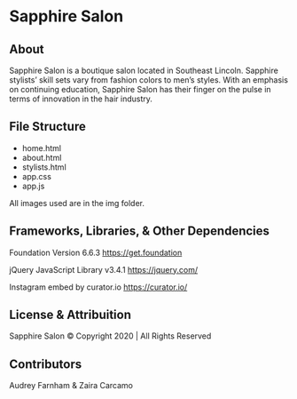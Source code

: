 # Sapphire Salon

## About

Sapphire Salon is a boutique salon located in Southeast Lincoln. Sapphire stylists’ skill sets vary from fashion colors to men’s styles. With an emphasis on continuing education, Sapphire Salon has their finger on the pulse in terms of innovation in the hair industry.

## File Structure

- home.html
- about.html
- stylists.html
- app.css
- app.js

All images used are in the img folder.

## Frameworks, Libraries, & Other Dependencies 

Foundation Version 6.6.3
https://get.foundation

jQuery JavaScript Library v3.4.1
https://jquery.com/

Instagram embed by curator.io 
https://curator.io/

## License & Attribuition

Sapphire Salon © Copyright 2020 | All Rights Reserved

## Contributors

Audrey Farnham & Zaira Carcamo
